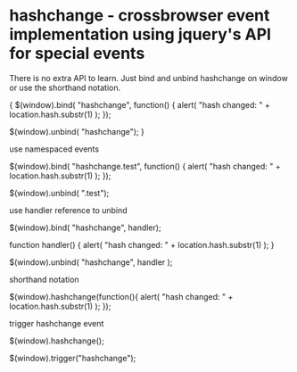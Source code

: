 hashchange - crossbrowser event implementation using jquery's API for special events
====================================================================================

There is no extra API to learn. Just bind and unbind hashchange on window or use the shorthand notation.

{
$(window).bind( "hashchange", function() {
    alert( "hash changed: " + location.hash.substr(1) );
});

$(window).unbind( "hashchange");
}

use namespaced events

$(window).bind( "hashchange.test", function() {
    alert( "hash changed: " + location.hash.substr(1) );
});

$(window).unbind( ".test");


use handler reference to unbind

$(window).bind( "hashchange", handler);

function handler() {
    alert( "hash changed: " + location.hash.substr(1) );
}

$(window).unbind( "hashchange", handler );

shorthand notation

$(window).hashchange(function(){
    alert( "hash changed: " + location.hash.substr(1) );
});

trigger hashchange event

$(window).hashchange();

$(window).trigger("hashchange"); 
